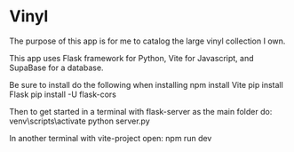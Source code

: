 # Vinyl

The purpose of this app is for me to catalog the large vinyl collection I own.

This app uses Flask framework for Python, Vite for Javascript, and SupaBase for a database.

Be sure to install do the following when installing
npm install Vite
pip install Flask
pip install -U flask-cors

Then to get started in a terminal with flask-server as the main folder do:
venv\scripts\activate
python server.py

In another terminal with vite-project open:
npm run dev
